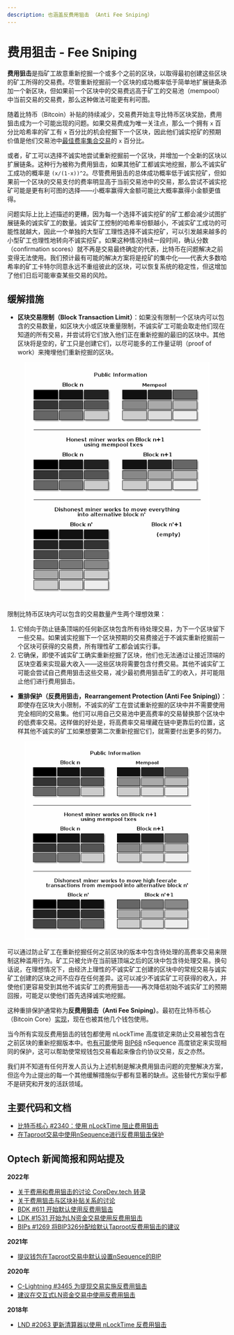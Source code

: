 ```yaml
---
description: 也涵盖反费用狙击 （Anti Fee Sniping）
---
```


# 费用狙击 - Fee Sniping

**费用狙击**是指矿工故意重新挖掘一个或多个之前的区块，以取得最初创建这些区块的矿工所得的交易费。尽管重新挖掘前一个区块的成功概率低于简单地扩展链条添加一个新区块，但如果前一个区块中的交易费远高于矿工的交易池（mempool）中当前交易的交易费，那么这种做法可能更有利可图。

随着比特币（Bitcoin）补贴的持续减少，交易费开始主导比特币区块奖励，费用狙击成为一个可能出现的问题。如果交易费成为唯一关注点，那么一个拥有 `x` 百分比哈希率的矿工有 `x` 百分比的机会挖掘下一个区块，因此他们诚实挖矿的预期价值是他们交易池中[最佳费率集合交易](https://bitcoinops.org/en/newsletters/2021/06/02/#candidate-set-based-csb-block-template-construction)的 `x` 百分比。

或者，矿工可以选择不诚实地尝试重新挖掘前一个区块，并增加一个全新的区块以扩展链条。这种行为被称为费用狙击，如果其他矿工都诚实地挖掘，那么不诚实矿工成功的概率是 `(x/(1-x))^2`。尽管费用狙击的总体成功概率低于诚实挖矿，但如果前一个区块的交易支付的费率明显高于当前交易池中的交易，那么尝试不诚实挖矿可能是更有利可图的选择——小概率赢得大金额可能比大概率赢得小金额更值得。

问题实际上比上述描述的更糟，因为每一个选择不诚实挖矿的矿工都会减少试图扩展链条的诚实矿工的数量。诚实矿工控制的哈希率份额越小，不诚实矿工成功的可能性就越大，因此一个单独的大型矿工理性选择不诚实挖矿，可以引发越来越多的小型矿工也理性地转向不诚实挖矿。如果这种情况持续一段时间，确认分数（confirmation scores）就不再是交易最终确定的代表，比特币在问题解决之前变得无法使用。我们预计最有可能的解决方案将是挖矿的集中化——代表大多数哈希率的矿工卡特尔同意永远不重组彼此的区块，可以恢复系统的稳定性，但这增加了他们日后可能审查某些交易的风险。

## 缓解措施

* **区块交易限制（Block Transaction Limit）**：如果没有限制一个区块内可以包含的交易数量，如区块大小或区块重量限制，不诚实矿工可能会取走他们现在知道的所有交易，并尝试将它们放入他们正在重新挖掘的最旧的区块中。其他区块将是空的，矿工只是创建它们，以尽可能多的工作量证明（proof of work）来掩埋他们重新挖掘的区块。

<figure><img src="../.gitbook/assets/image.png" alt=""><figcaption></figcaption></figure>

限制比特币区块内可以包含的交易数量产生两个理想效果：

1. 它倾向于防止链条顶端的任何新区块包含所有待处理交易，为下一个区块留下一些交易。如果诚实挖掘下一个区块预期的交易费接近于不诚实重新挖掘前一个区块可获得的交易费，所有理性矿工都会诚实行事。
2. 它确保，即使不诚实矿工确实重新挖掘了区块，他们也无法通过让接近顶端的区块空着来实现最大收入——这些区块将需要包含付费交易。其他不诚实矿工可能会尝试自己费用狙击这些交易，减少最初费用狙击矿工的收入，并可能阻止他们进行费用狙击。

* **重排保护（反费用狙击，Rearrangement Protection (Anti Fee Sniping)）**：即使存在区块大小限制，不诚实的矿工在尝试重新挖掘的区块中并不需要使用完全相同的交易集。他们可以用自己交易池中更高费率的交易替换那个区块中的低费率交易。这样做的好处是，将高费率交易埋藏在链中更靠后的位置，这样其他不诚实的矿工如果想要第二次重新挖掘它们，就需要付出更多的努力。

<figure><img src="../.gitbook/assets/image (1).png" alt=""><figcaption></figcaption></figure>

可以通过防止矿工在重新挖掘任何之前区块的版本中包含待处理的高费率交易来限制这种滥用行为。矿工只被允许在当前链顶端之后的区块中包含待处理交易。换句话说，在理想情况下，由经济上理性的不诚实矿工创建的区块中的常规交易与诚实矿工创建的区块之间不应存在任何差异。这可以减少不诚实矿工可获得的收入，并使他们更容易受到其他不诚实矿工的费用狙击——再次降低初始不诚实矿工的预期回报，可能足以使他们首先选择诚实地挖掘。

这种重排保护通常称为**反费用狙击（Anti Fee Sniping）**。最初在比特币核心（Bitcoin Core）[实现](https://github.com/bitcoin/bitcoin/issues/2340)，现在也被其他几个钱包使用。

当今所有实现反费用狙击的钱包都使用 nLockTime 高度锁定来防止交易被包含在之前区块的重新挖掘版本中。也[有可能](https://lists.linuxfoundation.org/pipermail/bitcoin-dev/2021-June/019048.html)使用 [BIP68](https://github.com/bitcoin/bips/blob/master/bip-0068.mediawiki) nSequence 高度锁定来实现相同的保护，这可以帮助使常规钱包交易看起来像合约协议交易，反之亦然。

我们并不知道有任何开发人员认为上述机制是解决费用狙击问题的完整解决方案，但迄今为止提出的每一个其他缓解措施似乎都有显著的缺点。这些替代方案似乎都不是研究和开发的活跃领域。

## 主要代码和文档

* [比特币核心 #2340：使用 nLockTime 阻止费用狙击](https://github.com/bitcoin/bitcoin/pull/2340)
* [在Taproot交易中使用nSequence进行反费用狙击保护](https://lists.linuxfoundation.org/pipermail/bitcoin-dev/2021-June/019048.html)

## Optech 新闻简报和网站提及

**2022年**

* [关于费用和费用狙击的讨论 CoreDev.tech 转录](https://bitcoinops.org/en/newsletters/2022/10/26/#fees)
* [关于费用狙击与区块补贴关系的讨论](https://bitcoinops.org/en/newsletters/2022/07/20/#fee-sniping)
* [BDK #611 开始默认使用反费用狙击](https://bitcoinops.org/en/newsletters/2022/07/06/#bdk-611)
* [LDK #1531 开始为LN资金交易使用反费用狙击](https://bitcoinops.org/en/newsletters/2022/06/29/#ldk-1531)
* [BIPs #1269 将BIP326分配给默认Taproot反费用狙击的建议](https://bitcoinops.org/en/newsletters/2022/03/16/#bips-1269)

**2021年**

* [提议钱包在Taproot交易中默认设置nSequence的BIP](https://bitcoinops.org/en/newsletters/2021/06/16/#bip-proposed-for-wallets-to-set-nsequence-by-default-on-taproot-transactions)

**2020年**

* [C-Lightning #3465 为提现交易实施反费用狙击](https://bitcoinops.org/en/newsletters/2020/02/12/#c-lightning-3465)
* [建议在交互式LN资金交易中使用反费用狙击](https://bitcoinops.org/en/newsletters/2020/02/05/#interactive-construction-of-ln-funding-transactions)

**2018年**

* [LND #2063 更新清算器以使用 nLockTime 反费用狙击](https://bitcoinops.org/en/newsletters/2018/10/23/#lnd-1978)
